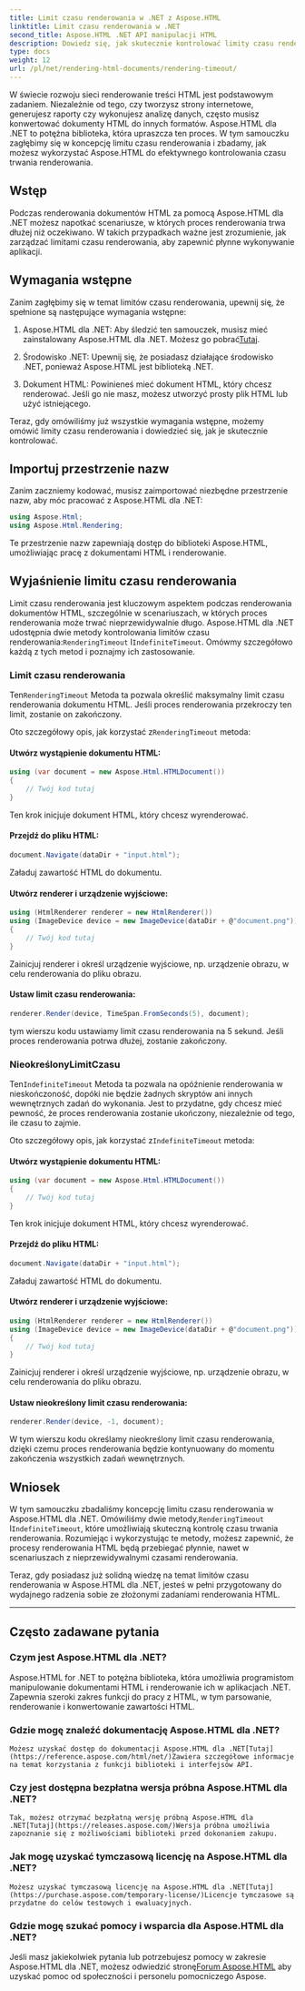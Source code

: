 ```yaml
---
title: Limit czasu renderowania w .NET z Aspose.HTML
linktitle: Limit czasu renderowania w .NET
second_title: Aspose.HTML .NET API manipulacji HTML
description: Dowiedz się, jak skutecznie kontrolować limity czasu renderowania w Aspose.HTML dla .NET. Poznaj opcje renderowania i zapewnij płynne renderowanie dokumentów HTML.
type: docs
weight: 12
url: /pl/net/rendering-html-documents/rendering-timeout/
---
```


W świecie rozwoju sieci renderowanie treści HTML jest podstawowym zadaniem. Niezależnie od tego, czy tworzysz strony internetowe, generujesz raporty czy wykonujesz analizę danych, często musisz konwertować dokumenty HTML do innych formatów. Aspose.HTML dla .NET to potężna biblioteka, która upraszcza ten proces. W tym samouczku zagłębimy się w koncepcję limitu czasu renderowania i zbadamy, jak możesz wykorzystać Aspose.HTML do efektywnego kontrolowania czasu trwania renderowania.

## Wstęp

Podczas renderowania dokumentów HTML za pomocą Aspose.HTML dla .NET możesz napotkać scenariusze, w których proces renderowania trwa dłużej niż oczekiwano. W takich przypadkach ważne jest zrozumienie, jak zarządzać limitami czasu renderowania, aby zapewnić płynne wykonywanie aplikacji.

## Wymagania wstępne

Zanim zagłębimy się w temat limitów czasu renderowania, upewnij się, że spełnione są następujące wymagania wstępne:

1. Aspose.HTML dla .NET: Aby śledzić ten samouczek, musisz mieć zainstalowany Aspose.HTML dla .NET. Możesz go pobrać[Tutaj](https://releases.aspose.com/html/net/).

2. Środowisko .NET: Upewnij się, że posiadasz działające środowisko .NET, ponieważ Aspose.HTML jest biblioteką .NET.

3. Dokument HTML: Powinieneś mieć dokument HTML, który chcesz renderować. Jeśli go nie masz, możesz utworzyć prosty plik HTML lub użyć istniejącego.

Teraz, gdy omówiliśmy już wszystkie wymagania wstępne, możemy omówić limity czasu renderowania i dowiedzieć się, jak je skutecznie kontrolować.

## Importuj przestrzenie nazw

Zanim zaczniemy kodować, musisz zaimportować niezbędne przestrzenie nazw, aby móc pracować z Aspose.HTML dla .NET:

```csharp
using Aspose.Html;
using Aspose.Html.Rendering;
```

Te przestrzenie nazw zapewniają dostęp do biblioteki Aspose.HTML, umożliwiając pracę z dokumentami HTML i renderowanie.

## Wyjaśnienie limitu czasu renderowania

Limit czasu renderowania jest kluczowym aspektem podczas renderowania dokumentów HTML, szczególnie w scenariuszach, w których proces renderowania może trwać nieprzewidywalnie długo. Aspose.HTML dla .NET udostępnia dwie metody kontrolowania limitów czasu renderowania:`RenderingTimeout` I`IndefiniteTimeout`. Omówmy szczegółowo każdą z tych metod i poznajmy ich zastosowanie.

### Limit czasu renderowania

 Ten`RenderingTimeout` Metoda ta pozwala określić maksymalny limit czasu renderowania dokumentu HTML. Jeśli proces renderowania przekroczy ten limit, zostanie on zakończony.

 Oto szczegółowy opis, jak korzystać z`RenderingTimeout` metoda:

#### Utwórz wystąpienie dokumentu HTML:

   ```csharp
   using (var document = new Aspose.Html.HTMLDocument())
   {
       // Twój kod tutaj
   }
   ```

   Ten krok inicjuje dokument HTML, który chcesz wyrenderować.

#### Przejdź do pliku HTML:

   ```csharp
   document.Navigate(dataDir + "input.html");
   ```

   Załaduj zawartość HTML do dokumentu.

#### Utwórz renderer i urządzenie wyjściowe:

   ```csharp
   using (HtmlRenderer renderer = new HtmlRenderer())
   using (ImageDevice device = new ImageDevice(dataDir + @"document.png"))
   {
       // Twój kod tutaj
   }
   ```

   Zainicjuj renderer i określ urządzenie wyjściowe, np. urządzenie obrazu, w celu renderowania do pliku obrazu.

#### Ustaw limit czasu renderowania:

   ```csharp
   renderer.Render(device, TimeSpan.FromSeconds(5), document);
   ```

   tym wierszu kodu ustawiamy limit czasu renderowania na 5 sekund. Jeśli proces renderowania potrwa dłużej, zostanie zakończony.

### NieokreślonyLimitCzasu

 Ten`IndefiniteTimeout` Metoda ta pozwala na opóźnienie renderowania w nieskończoność, dopóki nie będzie żadnych skryptów ani innych wewnętrznych zadań do wykonania. Jest to przydatne, gdy chcesz mieć pewność, że proces renderowania zostanie ukończony, niezależnie od tego, ile czasu to zajmie.

 Oto szczegółowy opis, jak korzystać z`IndefiniteTimeout` metoda:

#### Utwórz wystąpienie dokumentu HTML:

   ```csharp
   using (var document = new Aspose.Html.HTMLDocument())
   {
       // Twój kod tutaj
   }
   ```

   Ten krok inicjuje dokument HTML, który chcesz wyrenderować.

#### Przejdź do pliku HTML:

   ```csharp
   document.Navigate(dataDir + "input.html");
   ```

   Załaduj zawartość HTML do dokumentu.

#### Utwórz renderer i urządzenie wyjściowe:

   ```csharp
   using (HtmlRenderer renderer = new HtmlRenderer())
   using (ImageDevice device = new ImageDevice(dataDir + @"document.png"))
   {
       // Twój kod tutaj
   }
   ```

   Zainicjuj renderer i określ urządzenie wyjściowe, np. urządzenie obrazu, w celu renderowania do pliku obrazu.

#### Ustaw nieokreślony limit czasu renderowania:

   ```csharp
   renderer.Render(device, -1, document);
   ```

   W tym wierszu kodu określamy nieokreślony limit czasu renderowania, dzięki czemu proces renderowania będzie kontynuowany do momentu zakończenia wszystkich zadań wewnętrznych.

## Wniosek

 W tym samouczku zbadaliśmy koncepcję limitu czasu renderowania w Aspose.HTML dla .NET. Omówiliśmy dwie metody,`RenderingTimeout` I`IndefiniteTimeout`, które umożliwiają skuteczną kontrolę czasu trwania renderowania. Rozumiejąc i wykorzystując te metody, możesz zapewnić, że procesy renderowania HTML będą przebiegać płynnie, nawet w scenariuszach z nieprzewidywalnymi czasami renderowania.

Teraz, gdy posiadasz już solidną wiedzę na temat limitów czasu renderowania w Aspose.HTML dla .NET, jesteś w pełni przygotowany do wydajnego radzenia sobie ze złożonymi zadaniami renderowania HTML.

---

## Często zadawane pytania

### Czym jest Aspose.HTML dla .NET?
   Aspose.HTML for .NET to potężna biblioteka, która umożliwia programistom manipulowanie dokumentami HTML i renderowanie ich w aplikacjach .NET. Zapewnia szeroki zakres funkcji do pracy z HTML, w tym parsowanie, renderowanie i konwertowanie zawartości HTML.

### Gdzie mogę znaleźć dokumentację Aspose.HTML dla .NET?
    Możesz uzyskać dostęp do dokumentacji Aspose.HTML dla .NET[Tutaj](https://reference.aspose.com/html/net/)Zawiera szczegółowe informacje na temat korzystania z funkcji biblioteki i interfejsów API.

### Czy jest dostępna bezpłatna wersja próbna Aspose.HTML dla .NET?
    Tak, możesz otrzymać bezpłatną wersję próbną Aspose.HTML dla .NET[Tutaj](https://releases.aspose.com/)Wersja próbna umożliwia zapoznanie się z możliwościami biblioteki przed dokonaniem zakupu.

### Jak mogę uzyskać tymczasową licencję na Aspose.HTML dla .NET?
    Możesz uzyskać tymczasową licencję na Aspose.HTML dla .NET[Tutaj](https://purchase.aspose.com/temporary-license/)Licencje tymczasowe są przydatne do celów testowych i ewaluacyjnych.

### Gdzie mogę szukać pomocy i wsparcia dla Aspose.HTML dla .NET?
   Jeśli masz jakiekolwiek pytania lub potrzebujesz pomocy w zakresie Aspose.HTML dla .NET, możesz odwiedzić stronę[Forum Aspose.HTML](https://forum.aspose.com/) aby uzyskać pomoc od społeczności i personelu pomocniczego Aspose.



